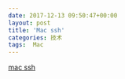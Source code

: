 ```yaml
---
date: 2017-12-13 09:50:47+00:00
layout: post
title: 'Mac ssh'
categories: 技术
tags:  Mac
---
```


[mac ssh](https://www.ssh.com/ssh/putty/mac)